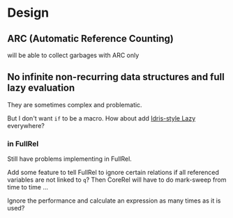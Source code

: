 # Design

## ARC (Automatic Reference Counting)

will be able to collect garbages with ARC only

## No infinite non-recurring data structures and full lazy evaluation

They are sometimes complex and problematic.

But I don't want `if` to be a macro. How about add [Idris-style Lazy](https://web.archive.org/web/20210511112931/https://docs.idris-lang.org/en/latest/tutorial/typesfuns.html#laziness) everywhere?

### in FullRel

Still have problems implementing in FullRel.


Add some feature to tell FullRel to ignore certain relations if all referenced variables are not linked to `q`?
Then CoreRel will have to do mark-sweep from time to time ...


Ignore the performance and calculate an expression as many times as it is used?

